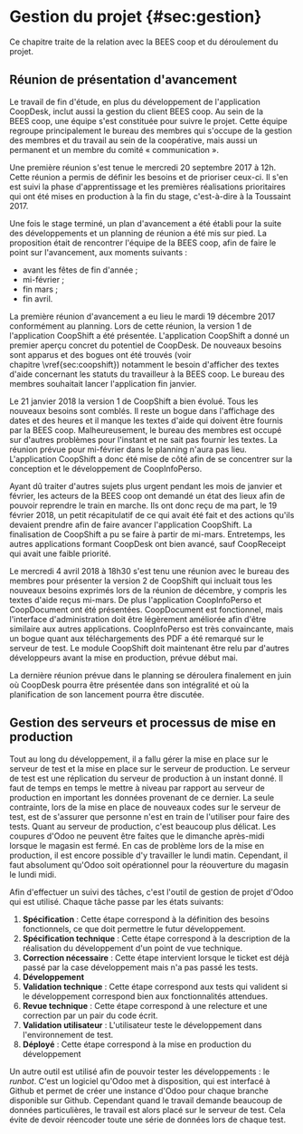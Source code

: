 # Gestion du projet {#sec:gestion}

Ce chapitre traite de la relation avec la BEES coop et du déroulement du
projet.


## Réunion de présentation d'avancement

Le travail de fin d'étude, en plus du développement de l'application
CoopDesk, inclut aussi la gestion du client BEES coop. Au sein de
la BEES coop, une équipe s'est constituée pour suivre le projet. Cette
équipe regroupe principalement le bureau des membres qui s'occupe de la
gestion des membres et du travail au sein de la coopérative, mais aussi
un permanent et un membre du comité « communication ».

Une première réunion s'est tenue le mercredi 20 septembre 2017 à 12h.
Cette réunion a permis de définir les besoins et de prioriser ceux-ci.
Il s'en est suivi la phase d'apprentissage et les premières réalisations
prioritaires qui ont été mises en production à la fin du stage,
c'est-à-dire à la Toussaint 2017.

Une fois le stage terminé, un plan d'avancement a été établi pour la
suite des développements et un planning de réunion a été mis sur pied.
La proposition était de rencontrer l'équipe de la BEES coop, afin de
faire le point sur l'avancement, aux moments suivants :

- avant les fêtes de fin d'année ;
- mi-février ;
- fin mars ;
- fin avril.

La première réunion d'avancement a eu lieu le mardi 19 décembre 2017
conformément au planning. Lors de cette réunion, la version 1 de
l'application CoopShift a été présentée. L'application CoopShift a donné
un premier aperçu concret du potentiel de CoopDesk. De nouveaux besoins
sont apparus et des bogues ont été trouvés (voir
chapitre \vref{sec:coopshift}) notamment le besoin d'afficher des textes
d'aide concernant les statuts du travailleur à la BEES coop. Le bureau
des membres souhaitait lancer l'application fin janvier.

Le 21 janvier 2018 la version 1 de CoopShift a bien évolué. Tous les
nouveaux besoins sont comblés. Il reste un bogue dans l'affichage des
dates et des heures et il manque les textes d'aide qui doivent être
fournis par la BEES coop. Malheureusement, le bureau des membres est
occupé sur d'autres problèmes pour l'instant et ne sait pas fournir les
textes. La réunion prévue pour mi-février dans le planning n'aura pas
lieu. L'application CoopShift a donc été mise de côté afin de se
concentrer sur la conception et le développement de CoopInfoPerso.

Ayant dû traiter d'autres sujets plus urgent pendant les mois de
janvier et février, les acteurs de la BEES coop ont demandé un état des
lieux afin de pouvoir reprendre le train en marche. Ils ont donc reçu de
ma part, le 19 février 2018, un petit récapitulatif de ce qui avait été
fait et des actions qu'ils devaient prendre afin de faire avancer
l'application CoopShift.  La finalisation de CoopShift a pu se faire à
partir de mi-mars. Entretemps, les autres applications formant CoopDesk
ont bien avancé, sauf CoopReceipt qui avait une faible priorité.

Le mercredi 4 avril 2018 à 18h30 s'est tenu une réunion avec le bureau
des membres pour présenter la version 2 de CoopShift qui incluait tous
les nouveaux besoins exprimés lors de la réunion de décembre, y compris
les textes d'aide reçus mi-mars. De plus l'application CoopInfoPerso et
CoopDocument ont été présentées. CoopDocument est fonctionnel, mais
l'interface d'administration doit être légèrement améliorée afin d'être
similaire aux autres applications. CoopInfoPerso est très convaincante,
mais un bogue quant aux téléchargements des PDF a été remarqué sur le
serveur de test.  Le module CoopShift doit maintenant être relu par
d'autres développeurs avant la mise en production, prévue début mai.

La dernière réunion prévue dans le planning se déroulera finalement en
juin où CoopDesk pourra être présentée dans son intégralité et où la
planification de son lancement pourra être discutée.


## Gestion des serveurs et processus de mise en production

Tout au long du développement, il a fallu gérer la mise en place sur le
serveur de test et la mise en place sur le serveur de production. Le
serveur de test est une réplication du serveur de production à un
instant donné. Il faut de temps en temps le mettre à niveau par rapport
au serveur de production en important les données provenant de ce
dernier. La seule contrainte, lors de la mise en place de nouveaux codes
sur le serveur de test, est de s'assurer que personne n'est en train de
l'utiliser pour faire des tests. Quant au serveur de production, c'est
beaucoup plus délicat. Les coupures d'Odoo ne peuvent être faites que le
dimanche après-midi lorsque le magasin est fermé. En cas de problème
lors de la mise en production, il est encore possible d'y travailler le
lundi matin. Cependant, il faut absolument qu'Odoo soit opérationnel
pour la réouverture du magasin le lundi midi.

Afin d'effectuer un suivi des tâches, c'est l'outil de gestion de
projet d'Odoo qui est utilisé. Chaque tâche passe par les états
suivants:

1. **Spécification** : Cette étape correspond à la définition des
   besoins fonctionnels, ce que doit permettre le futur développement.
1. **Spécification technique** : Cette étape correspond à la description
   de la réalisation du développement d'un point de vue technique.
1. **Correction nécessaire** : Cette étape intervient lorsque le ticket
   est déjà passé par la case développement mais n'a pas passé les
   tests.
1. **Développement**
1. **Validation technique** : Cette étape correspond aux tests qui
   valident si le développement correspond bien aux fonctionnalités
   attendues.
1. **Revue technique** : Cette étape correspond à une relecture et une
   correction par un pair du code écrit.
1. **Validation utilisateur** : L'utilisateur teste le développement
   dans l'environnement de test.
1. **Déployé** : Cette étape correspond à la mise en production du
   développement

Un autre outil est utilisé afin de pouvoir tester les développements :
le *runbot*. C'est un logiciel qu'Odoo met à disposition, qui est
interfacé à Github et permet de créer une instance d'Odoo pour chaque
branche disponible sur Github. Cependant quand le travail demande
beaucoup de données particulières, le travail est alors placé sur le
serveur de test. Cela évite de devoir réencoder toute une série de
données lors de chaque test.
